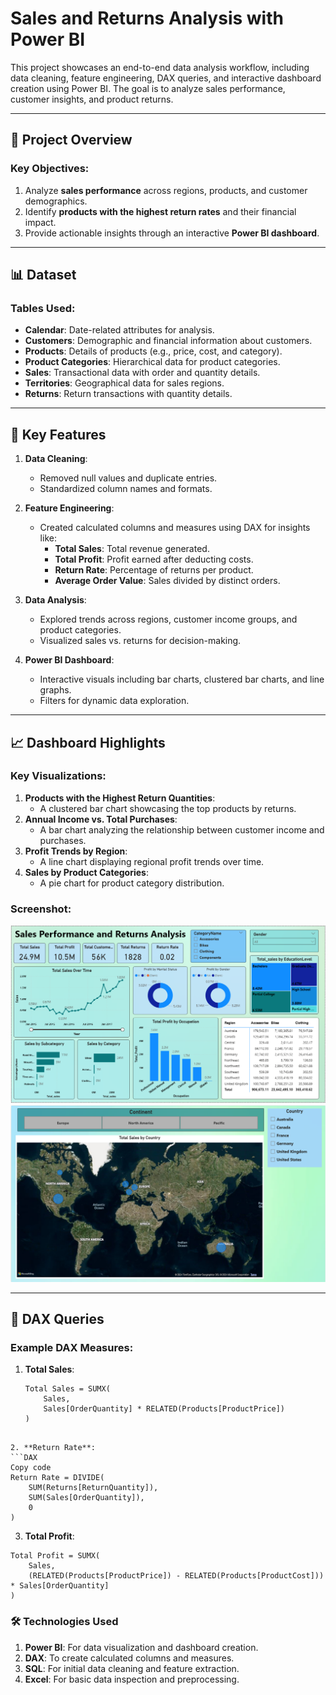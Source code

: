 # Sales and Returns Analysis with Power BI

This project showcases an end-to-end data analysis workflow, including data cleaning, feature engineering, DAX queries, and interactive dashboard creation using Power BI. The goal is to analyze sales performance, customer insights, and product returns.

---

## 🚀 **Project Overview**

### Key Objectives:
1. Analyze **sales performance** across regions, products, and customer demographics.
2. Identify **products with the highest return rates** and their financial impact.
3. Provide actionable insights through an interactive **Power BI dashboard**.

---

## 📊 **Dataset**

### Tables Used:
- **Calendar**: Date-related attributes for analysis.
- **Customers**: Demographic and financial information about customers.
- **Products**: Details of products (e.g., price, cost, and category).
- **Product Categories**: Hierarchical data for product categories.
- **Sales**: Transactional data with order and quantity details.
- **Territories**: Geographical data for sales regions.
- **Returns**: Return transactions with quantity details.

---

## 🔧 **Key Features**

1. **Data Cleaning**:
   - Removed null values and duplicate entries.
   - Standardized column names and formats.

2. **Feature Engineering**:
   - Created calculated columns and measures using DAX for insights like:
     - **Total Sales**: Total revenue generated.
     - **Total Profit**: Profit earned after deducting costs.
     - **Return Rate**: Percentage of returns per product.
     - **Average Order Value**: Sales divided by distinct orders.

3. **Data Analysis**:
   - Explored trends across regions, customer income groups, and product categories.
   - Visualized sales vs. returns for decision-making.

4. **Power BI Dashboard**:
   - Interactive visuals including bar charts, clustered bar charts, and line graphs.
   - Filters for dynamic data exploration.

---

## 📈 **Dashboard Highlights**

### Key Visualizations:
1. **Products with the Highest Return Quantities**:
   - A clustered bar chart showcasing the top products by returns.
2. **Annual Income vs. Total Purchases**:
   - A bar chart analyzing the relationship between customer income and purchases.
3. **Profit Trends by Region**:
   - A line chart displaying regional profit trends over time.
4. **Sales by Product Categories**:
   - A pie chart for product category distribution.

### Screenshot:
![Dashboard Screenshot](https://github.com/Ishika-0404/Sales-and-Returns-Analysis-PowerBI/blob/main/adventure_work.png)
![Dashboard Screenshot](https://github.com/Ishika-0404/Sales-and-Returns-Analysis-PowerBI/blob/main/adventure_work_2.png)

---

## 📜 **DAX Queries**

### Example DAX Measures:
1. **Total Sales**:
   ```DAX
   Total Sales = SUMX(
       Sales,
       Sales[OrderQuantity] * RELATED(Products[ProductPrice])
   )
```

2. **Return Rate**:
```DAX
Copy code
Return Rate = DIVIDE(
    SUM(Returns[ReturnQuantity]),
    SUM(Sales[OrderQuantity]),
    0
)
```
3. **Total Profit**:
```DAX
Total Profit = SUMX(
    Sales,
    (RELATED(Products[ProductPrice]) - RELATED(Products[ProductCost])) * Sales[OrderQuantity]
)
```

### 🛠️ Technologies Used
1. **Power BI**: For data visualization and dashboard creation.
2. **DAX**: To create calculated columns and measures.
3. **SQL**: For initial data cleaning and feature extraction.
4. **Excel**: For basic data inspection and preprocessing.

